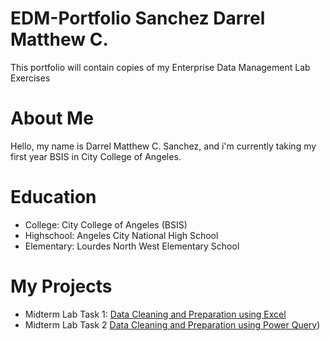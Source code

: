 # EDM-Portfolio Sanchez Darrel Matthew C.
This portfolio will contain copies of my Enterprise Data Management Lab Exercises
# About Me
Hello, my name is Darrel Matthew C. Sanchez, and i'm currently taking my first year BSIS in City College of Angeles.
# Education
- College: City College of Angeles (BSIS)
- Highschool: Angeles City National High School 
- Elementary: Lourdes North West Elementary School
# My Projects
- Midterm Lab Task 1: [Data Cleaning and Preparation using Excel](https://github.com/Dsanchez05/EDM-Sanchez-Darrel-Matthew-C./tree/main/Midterm%20Task%201)
- Midterm Lab Task 2  [Data Cleaning and Preparation using Power Query](https://github.com/Dsanchez05/EDM-Sanchez-Darrel-Matthew-C./tree/main/Midterm%20Task%202))
